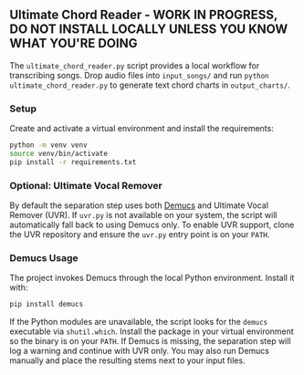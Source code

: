 ## Ultimate Chord Reader - WORK IN PROGRESS, DO NOT INSTALL LOCALLY UNLESS YOU KNOW WHAT YOU'RE DOING

The `ultimate_chord_reader.py` script provides a local workflow for transcribing songs. Drop audio files into `input_songs/` and run `python ultimate_chord_reader.py` to generate text chord charts in `output_charts/`.

### Setup
Create and activate a virtual environment and install the requirements:

```bash
python -m venv venv
source venv/bin/activate
pip install -r requirements.txt
```

### Optional: Ultimate Vocal Remover
By default the separation step uses both [Demucs](https://github.com/facebookresearch/demucs) and Ultimate Vocal Remover (UVR). If `uvr.py` is not available on your system, the script will automatically fall back to using Demucs only. To enable UVR support, clone the UVR repository and ensure the `uvr.py` entry point is on your `PATH`.

### Demucs Usage
The project invokes Demucs through the local Python environment. Install it with:

```bash
pip install demucs
```

If the Python modules are unavailable, the script looks for the `demucs`
executable via ``shutil.which``. Install the package in your virtual
environment so the binary is on your ``PATH``.
If Demucs is missing, the separation step will log a warning and continue with
UVR only. You may also run Demucs manually and place the resulting stems next
to your input files.


